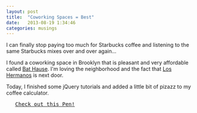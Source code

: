 ```yaml
---
layout: post
title:  "Coworking Spaces = Best"
date:   2013-08-19 1:34:46
categories: musings
---
```


I can finally stop paying too much for Starbucks coffee and listening to the same Starbucks mixes over and over again...

I found a coworking space in Brooklyn that is pleasant and very affordable called [Bat Hause](http://batha.us/). I'm loving the neighborhood and the fact that [Los Hermanos](http://www.nytimes.com/2006/10/11/dining/reviews/11unde.html?loadDynamically=false&commentsPosition=right&_r=0) is next door.

Today, I finished some jQuery tutorials and added a little bit of pizazz to my coffee calculator.


<pre class="codepen" data-height="420" data-type="result" data-href="aAqxw" data-user="andyroo2000" data-safe="true"> <code> </code> <a href="http://codepen.io/andyroo2000/pen/aAqxw">Check out this Pen!</a> </pre>
<script src="http://codepen.io/assets/embed/ei.js"> </script>

